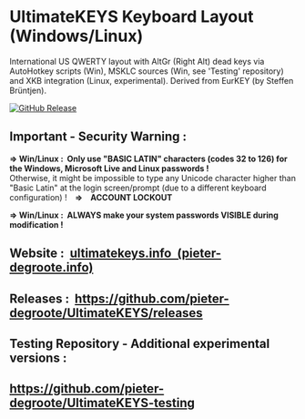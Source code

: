 # UltimateKEYS Keyboard Layout (Windows/Linux)

International US QWERTY layout with AltGr (Right Alt) dead keys via AutoHotkey scripts (Win), MSKLC sources (Win, see 'Testing' repository) and XKB integration (Linux, experimental). Derived from EurKEY (by Steffen Br&uuml;ntjen).

[![GitHub Release](https://img.shields.io/github/release/pieter-degroote/UltimateKEYS.svg)](https://github.com/pieter-degroote/UltimateKEYS/releases)

## Important - Security Warning :

**=&gt; Win/Linux : &nbsp;Only use "BASIC LATIN" characters (codes 32 to 126) for the Windows, Microsoft Live and Linux passwords !**  
Otherwise, it might be impossible to type any Unicode character higher than "Basic Latin" at the login screen/prompt (due to a different keyboard configuration) !&emsp;**=&gt;&emsp;ACCOUNT LOCKOUT**

**=&gt; Win/Linux : &nbsp;ALWAYS make your system passwords VISIBLE during modification !**

## Website : &nbsp;[ultimatekeys.info &nbsp;(pieter-degroote.info)](https://pieter-degroote.github.io/UltimateKEYS/)

## Releases : &nbsp;https://github.com/pieter-degroote/UltimateKEYS/releases

## Testing Repository - Additional experimental versions :

## https://github.com/pieter-degroote/UltimateKEYS-testing
